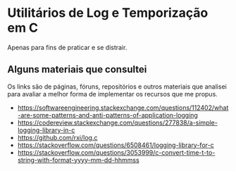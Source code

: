 # Utilitários de Log e Temporização em C

Apenas para fins de praticar e se distrair.

## Alguns materiais que consultei

Os links são de páginas, fóruns, repositórios e outros materiais que analisei para avaliar a melhor forma de implementar os recursos que me propus.

* https://softwareengineering.stackexchange.com/questions/112402/what-are-some-patterns-and-anti-patterns-of-application-logging
* https://codereview.stackexchange.com/questions/277838/a-simple-logging-library-in-c
* https://github.com/rxi/log.c
* https://stackoverflow.com/questions/6508461/logging-library-for-c
* https://stackoverflow.com/questions/3053999/c-convert-time-t-to-string-with-format-yyyy-mm-dd-hhmmss
